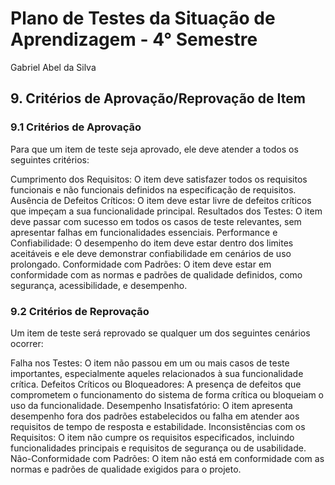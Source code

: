 # Plano de Testes da Situação de Aprendizagem - 4° Semestre
Gabriel Abel da Silva

## 9. Critérios de Aprovação/Reprovação de Item
### 9.1 Critérios de Aprovação
Para que um item de teste seja aprovado, ele deve atender a todos os seguintes critérios:

Cumprimento dos Requisitos: O item deve satisfazer todos os requisitos funcionais e não funcionais definidos na especificação de requisitos.
Ausência de Defeitos Críticos: O item deve estar livre de defeitos críticos que impeçam a sua funcionalidade principal.
Resultados dos Testes: O item deve passar com sucesso em todos os casos de teste relevantes, sem apresentar falhas em funcionalidades essenciais.
Performance e Confiabilidade: O desempenho do item deve estar dentro dos limites aceitáveis e ele deve demonstrar confiabilidade em cenários de uso prolongado.
Conformidade com Padrões: O item deve estar em conformidade com as normas e padrões de qualidade definidos, como segurança, acessibilidade, e desempenho.

### 9.2 Critérios de Reprovação
Um item de teste será reprovado se qualquer um dos seguintes cenários ocorrer:

Falha nos Testes: O item não passou em um ou mais casos de teste importantes, especialmente aqueles relacionados à sua funcionalidade crítica.
Defeitos Críticos ou Bloqueadores: A presença de defeitos que comprometem o funcionamento do sistema de forma crítica ou bloqueiam o uso da funcionalidade.
Desempenho Insatisfatório: O item apresenta desempenho fora dos padrões estabelecidos ou falha em atender aos requisitos de tempo de resposta e estabilidade.
Inconsistências com os Requisitos: O item não cumpre os requisitos especificados, incluindo funcionalidades principais e requisitos de segurança ou de usabilidade.
Não-Conformidade com Padrões: O item não está em conformidade com as normas e padrões de qualidade exigidos para o projeto.
